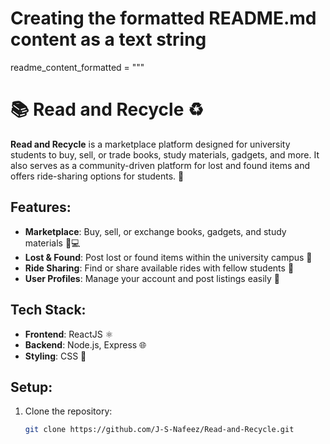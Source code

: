 # Creating the formatted README.md content as a text string
readme_content_formatted = """
# 📚 **Read and Recycle** ♻️

**Read and Recycle** is a marketplace platform designed for university students to buy, sell, or trade books, study materials, gadgets, and more. It also serves as a community-driven platform for lost and found items and offers ride-sharing options for students. 🚗

## Features:
- **Marketplace**: Buy, sell, or exchange books, gadgets, and study materials 📖💻
- **Lost & Found**: Post lost or found items within the university campus 🧳
- **Ride Sharing**: Find or share available rides with fellow students 🚙
- **User Profiles**: Manage your account and post listings easily 👤

## Tech Stack:
- **Frontend**: ReactJS ⚛️
- **Backend**: Node.js, Express 🌐
- **Styling**: CSS 🎨

## Setup:
1. Clone the repository:
   ```bash
   git clone https://github.com/J-S-Nafeez/Read-and-Recycle.git

